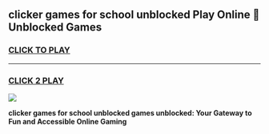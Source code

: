 
## clicker games for school unblocked Play Online 👋 Unblocked Games
<h3>
<a href="https://news.freeplayer.one?title=clicker_games_for_school_unblocked&ref=17GH">CLICK TO PLAY</a></h3>
<hr>

<h3>
<a href="https://news.freeplayer.one?title=clicker_games_for_school_unblocked&ref=17GH">CLICK 2 PLAY</a>
  
</h3>

<a href="https://news.freeplayer.one?title=clicker_games_for_school_unblocked&ref=17GH/"><img src="https://clearcache.store/games.png"></a>


**clicker games for school unblocked games unblocked: Your Gateway to Fun and Accessible Online Gaming**
